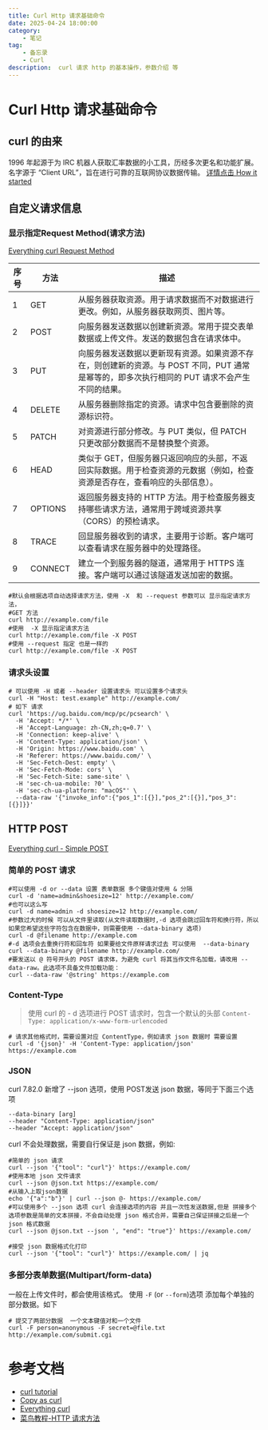 ```yaml
---
title: Curl Http 请求基础命令 
date: 2025-04-24 18:00:00
category:
    - 笔记
tag:  
    - 备忘录
    - Curl
description:  curl 请求 http 的基本操作，参数介绍 等
---
```


# Curl Http 请求基础命令 
## curl  的由来
 1996 年起源于为 IRC 机器人获取汇率数据的小工具，历经多次更名和功能扩展。名字源于 “Client URL”，旨在进行可靠的互联网协议数据传输。 [详情点击 How it started](https://everything.curl.dev/project/started.html#how-it-started)

## 自定义请求信息
### 显示指定Request Method(请求方法)
[Everything curl Request Method](https://everything.curl.dev/http/modify/method.html#request-method)

| 序号  | 方法      | 描述                                                                             |
| --- | ------- | ------------------------------------------------------------------------------ |
| 1   | GET     | 从服务器获取资源。用于请求数据而不对数据进行更改。例如，从服务器获取网页、图片等。                                      |
| 2   | POST    | 向服务器发送数据以创建新资源。常用于提交表单数据或上传文件。发送的数据包含在请求体中。                                    |
| 3   | PUT     | 向服务器发送数据以更新现有资源。如果资源不存在，则创建新的资源。与 POST 不同，PUT 通常是幂等的，即多次执行相同的 PUT 请求不会产生不同的结果。 |
| 4   | DELETE  | 从服务器删除指定的资源。请求中包含要删除的资源标识符。                                                    |
| 5   | PATCH   | 对资源进行部分修改。与 PUT 类似，但 PATCH 只更改部分数据而不是替换整个资源。                                   |
| 6   | HEAD    | 类似于 GET，但服务器只返回响应的头部，不返回实际数据。用于检查资源的元数据（例如，检查资源是否存在，查看响应的头部信息）。                |
| 7   | OPTIONS | 返回服务器支持的 HTTP 方法。用于检查服务器支持哪些请求方法，通常用于跨域资源共享（CORS）的预检请求。                        |
| 8   | TRACE   | 回显服务器收到的请求，主要用于诊断。客户端可以查看请求在服务器中的处理路径。                                         |
| 9   | CONNECT | 建立一个到服务器的隧道，通常用于 HTTPS 连接。客户端可以通过该隧道发送加密的数据。                                   |

```shell
#默认会根据选项自动选择请求方法，使用 -X  和 --request 参数可以 显示指定请求方法，
#GET 方法 
curl http://example.com/file
#使用  -X 显示指定请求方法
curl http://example.com/file -X POST
#使用 --request 指定 也是一样的
curl http://example.com/file -X POST

```

### 请求头设置
```shell
# 可以使用 -H 或者 --header 设置请求头 可以设置多个请求头
curl -H "Host: test.example" http://example.com/
# 如下 请求
curl 'https://ug.baidu.com/mcp/pc/pcsearch' \
  -H 'Accept: */*' \
  -H 'Accept-Language: zh-CN,zh;q=0.7' \
  -H 'Connection: keep-alive' \
  -H 'Content-Type: application/json' \
  -H 'Origin: https://www.baidu.com' \
  -H 'Referer: https://www.baidu.com/' \
  -H 'Sec-Fetch-Dest: empty' \
  -H 'Sec-Fetch-Mode: cors' \
  -H 'Sec-Fetch-Site: same-site' \
  -H 'sec-ch-ua-mobile: ?0' \
  -H 'sec-ch-ua-platform: "macOS"' \
  --data-raw '{"invoke_info":{"pos_1":[{}],"pos_2":[{}],"pos_3":[{}]}}'
```

## HTTP POST
[Everything curl - Simple POST](https://everything.curl.dev/http/post/simple.html#simple-post)
### 简单的 POST 请求
```shell
#可以使用 -d or --data 设置 表单数据 多个键值对使用 & 分隔
curl -d 'name=admin&shoesize=12' http://example.com/
#也可以这么写
curl -d name=admin -d shoesize=12 http://example.com/
#参数过大的时候 可以从文件里读取(从文件读取数据时,-d 选项会跳过回车符和换行符，所以如果您希望这些字符包含在数据中，则需要使用 --data-binary 选项) 
curl -d @filename http://example.com
#-d 选项会去重换行符和回车符 如果要给文件原样请求过去 可以使用  --data-binary
curl --data-binary @filename http://example.com/
#要发送以 @ 符号开头的 POST 请求体，为避免 curl 将其当作文件名加载，请改用 --data-raw。此选项不具备文件加载功能：
curl --data-raw '@string' https://example.com

```
### Content-Type
> 使用 curl 的 - d 选项进行 POST 请求时，包含一个默认的头部 `Content-Type: application/x-www-form-urlencoded`
```shell 
# 请求其他格式时，需要设置对应 ContentType，例如请求 json 数据时 需要设置 
curl -d '{json}' -H 'Content-Type: application/json' https://example.com
```

### JSON

curl 7.82.0 新增了 --json 选项，使用 POST发送 json 数据，等同于下面三个选项
```shell
--data-binary [arg]
--header "Content-Type: application/json"
--header "Accept: application/json"
```
curl 不会处理数据，需要自行保证是 json 数据，例如:
```shell
#简单的 json 请求
curl --json '{"tool": "curl"}' https://example.com/
#使用本地 json 文件请求
curl --json @json.txt https://example.com/
#从输入上取json数据
echo '{"a":"b"}' | curl --json @- https://example.com/
#可以使用多个 --json 选项 curl 会连接选项的内容 并且一次性发送数据,但是 拼接多个选项参数是简单的文本拼接，不会自动处理 json 格式合并，需要自己保证拼接之后是一个 json 格式数据
curl --json @json.txt --json ', "end": "true"}' https://example.com/

#接受 json 数据格式化打印
curl --json '{"tool": "curl"}' https://example.com/ | jq

```

### 多部分表单数据(Multipart/form-data)
一般在上传文件时，都会使用该格式。
使用 `-F` (or `--form`)选项 添加每个单独的部分数据。如下
```shell 
# 提交了两部分数据  一个文本键值对和一个文件
curl -F person=anonymous -F secret=@file.txt http://example.com/submit.cgi
```



# 参考文档
* [curl tutorial ](https://curl.se/docs/tutorial.html)
* [Copy as curl](https://everything.curl.dev/cmdline/copyas.html)
* [Everything curl](https://everything.curl.dev/index.html)
* [菜鸟教程-HTTP 请求方法](https://www.runoob.com/http/http-methods.html)